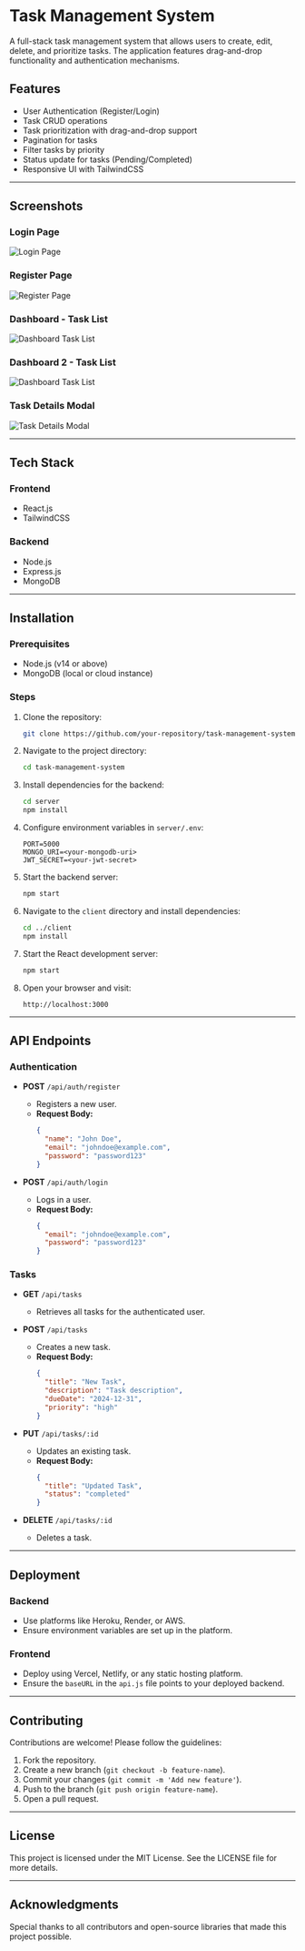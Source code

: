 # Task Management System

A full-stack task management system that allows users to create, edit, delete, and prioritize tasks. The application features drag-and-drop functionality and authentication mechanisms.

## Features

- User Authentication (Register/Login)
- Task CRUD operations
- Task prioritization with drag-and-drop support
- Pagination for tasks
- Filter tasks by priority
- Status update for tasks (Pending/Completed)
- Responsive UI with TailwindCSS

---

## Screenshots

### Login Page
![Login Page](./Screenshots/Login.png)

### Register Page
![Register Page](./Screenshots/Register.png)

### Dashboard - Task List
![Dashboard Task List](./Screenshots/Dashboard.png)

### Dashboard 2 - Task List
![Dashboard Task List](./Screenshots/Dashboard%202.png)

### Task Details Modal
![Task Details Modal](screenshots/Modal.png)

---

## Tech Stack

### Frontend
- React.js
- TailwindCSS

### Backend
- Node.js
- Express.js
- MongoDB

---

## Installation

### Prerequisites

- Node.js (v14 or above)
- MongoDB (local or cloud instance)

### Steps

1. Clone the repository:
   ```bash
   git clone https://github.com/your-repository/task-management-system.git
   ```

2. Navigate to the project directory:
   ```bash
   cd task-management-system
   ```

3. Install dependencies for the backend:
   ```bash
   cd server
   npm install
   ```

4. Configure environment variables in `server/.env`:
   ```env
   PORT=5000
   MONGO_URI=<your-mongodb-uri>
   JWT_SECRET=<your-jwt-secret>
   ```

5. Start the backend server:
   ```bash
   npm start
   ```

6. Navigate to the `client` directory and install dependencies:
   ```bash
   cd ../client
   npm install
   ```

7. Start the React development server:
   ```bash
   npm start
   ```

8. Open your browser and visit:
   ```
   http://localhost:3000
   ```

---

## API Endpoints

### Authentication

- **POST** `/api/auth/register`
  - Registers a new user.
  - **Request Body:**
    ```json
    {
      "name": "John Doe",
      "email": "johndoe@example.com",
      "password": "password123"
    }
    ```

- **POST** `/api/auth/login`
  - Logs in a user.
  - **Request Body:**
    ```json
    {
      "email": "johndoe@example.com",
      "password": "password123"
    }
    ```

### Tasks

- **GET** `/api/tasks`
  - Retrieves all tasks for the authenticated user.

- **POST** `/api/tasks`
  - Creates a new task.
  - **Request Body:**
    ```json
    {
      "title": "New Task",
      "description": "Task description",
      "dueDate": "2024-12-31",
      "priority": "high"
    }
    ```

- **PUT** `/api/tasks/:id`
  - Updates an existing task.
  - **Request Body:**
    ```json
    {
      "title": "Updated Task",
      "status": "completed"
    }
    ```

- **DELETE** `/api/tasks/:id`
  - Deletes a task.

---

## Deployment

### Backend
- Use platforms like Heroku, Render, or AWS.
- Ensure environment variables are set up in the platform.

### Frontend
- Deploy using Vercel, Netlify, or any static hosting platform.
- Ensure the `baseURL` in the `api.js` file points to your deployed backend.

---

## Contributing

Contributions are welcome! Please follow the guidelines:

1. Fork the repository.
2. Create a new branch (`git checkout -b feature-name`).
3. Commit your changes (`git commit -m 'Add new feature'`).
4. Push to the branch (`git push origin feature-name`).
5. Open a pull request.

---

## License

This project is licensed under the MIT License. See the LICENSE file for more details.

---

## Acknowledgments

Special thanks to all contributors and open-source libraries that made this project possible.
